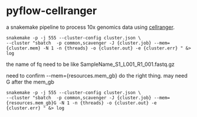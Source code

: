 # pyflow-cellranger
a snakemake pipeline to process 10x genomics data using [cellranger](https://support.10xgenomics.com/single-cell-gene-expression/software/pipelines/latest/what-is-cell-ranger).

```
snakemake -p -j 555 --cluster-config cluster.json \
--cluster "sbatch  -p common,scavenger -J {cluster.job} --mem={cluster.mem} -N 1 -n {threads} -o {cluster.out} -e {cluster.err} " &> log 
```
the name of fq need to be like  SampleName_S1_L001_R1_001.fastq.gz

need to confirm --mem={resources.mem_gb} do the right thing. may need G after the mem_gb

```
snakemake -p -j 555 --cluster-config cluster.json \
--cluster "sbatch  -p common,scavenger -J {cluster.job} --mem={resources.mem_gb}G -N 1 -n {threads} -o {cluster.out} -e {cluster.err} " &> log 
```
